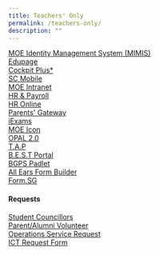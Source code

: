 ```yaml
---
title: Teachers' Only
permalink: /teachers-only/
description: ""
---
```

[MOE Identity Management System (MIMIS)](https://idp.mims.moe.gov.sg/nidp/saml2/sso)</br>
[Edupage](https://bgps.edupage.org/)</br>
[Cockpit Plus*](https://schoolcockpit.moe.gov.sg/)</br>
[SC Mobile](https://scmobile.moe.edu.sg/)</br>
[MOE Intranet](https://intranet.moe.gov.sg/Pages/Home.aspx)</br>
[HR & Payroll](https://www.hrp.gov.sg/hrp/#/)</br>
[HR Online](https://intranet.moe.gov.sg/hronline/Pages/Home.aspx)</br>
[Parents' Gateway](https://pg.moe.edu.sg/)</br>
[iExams](https://iexams.seab.gov.sg/sso/login?service=https%3A%2F%2Fiexams.seab.gov.sg%2Fsso%2Foauth2.0%2FcallbackAuthorize%3Fclient_id%3Diexams2-prod%26redirect_uri%3Dhttps%253A%252F%252Fiexams.seab.gov.sg%252Fiexams2%252Flogin%252Foauth2%252Fcode%252Fiexams2-prod%26response_type%3Dcode%26client_name%3DCasOAuthClient)</br>
[MOE Icon](https://icon.moe.edu.sg)</br>
[OPAL 2.0](https://idm.opal2.moe.edu.sg/)</br>
[T.A.P](https://go.gov.sg/bgps-preassemblyportal)</br>
[B.E.S.T Portal](https://sites.google.com/moe.edu.sg/bgps-elearning-tools-support/home)</br>
[BGPS Padlet](https://bedokgreenprimarysch.padlet.org/auth/login)</br>
[All Ears Form Builder](https://forms.moe.edu.sg/)</br>
[Form.SG](https://form.gov.sg/)</br>
#### Requests
[Student Councillors](https://docs.google.com/forms/d/e/1FAIpQLSe8f7TRr4lXRDv02lNMK3PgBEQepJQ5szMNP3uFX-4AdvxLJw/viewform)</br>
[Parent/Alumni Volunteer](https://docs.google.com/forms/d/e/1FAIpQLSetKHoBFT316tMEsbT6JcXVvZNs_LaT7JUewGKdlwZDg1BxdQ/viewform)</br>
[Operations Service Request](https://sites.google.com/view/bgpsrequest/operations-request)</br>
[ICT Request Form](https://sites.google.com/view/bgpsrequest/home)</br>